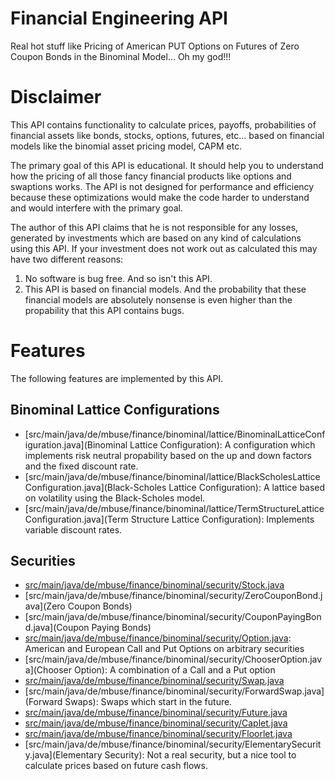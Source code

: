 Financial Engineering API
=========================

Real hot stuff like Pricing of American PUT Options on Futures of Zero Coupon Bonds in the 
Binominal Model... Oh my god!!!


# Disclaimer

This API contains functionality to calculate prices, payoffs, probabilities of financial assets
like bonds, stocks, options, futures, etc... based on financial models like the binomial asset 
pricing model, CAPM etc.

The primary goal of this API is educational. It should help you to understand how the pricing of all those fancy
financial products like options and swaptions works. The API is not designed for performance and efficiency
because these optimizations would make the code harder to understand and would interfere with the primary goal.

The author of this API claims that he is not responsible for any losses, generated by investments 
which are based on any kind of calculations using this API. If your investment does not work out 
as calculated this may have two different reasons:

 1. No software is bug free. And so isn't this API.
 2. This API is based on financial models. And the probability that these financial models are absolutely
    nonsense is even higher than the propability that this API contains bugs.


# Features

The following features are implemented by this API.

## Binominal Lattice Configurations

 * [src/main/java/de/mbuse/finance/binominal/lattice/BinominalLatticeConfiguration.java](Binominal Lattice Configuration): A configuration which implements risk neutral propability based on the up and down factors and the fixed discount rate.
 * [src/main/java/de/mbuse/finance/binominal/lattice/BlackScholesLatticeConfiguration.java](Black-Scholes Lattice Configuration): A lattice based on volatility using the Black-Scholes model.
 * [src/main/java/de/mbuse/finance/binominal/lattice/TermStructureLatticeConfiguration.java](Term Structure Lattice Configuration): Implements variable discount rates.

## Securities
 * [src/main/java/de/mbuse/finance/binominal/security/Stock.java](Stocks)
 * [src/main/java/de/mbuse/finance/binominal/security/ZeroCouponBond.java](Zero Coupon Bonds)
 * [src/main/java/de/mbuse/finance/binominal/security/CouponPayingBond.java](Coupon Paying Bonds)
 * [src/main/java/de/mbuse/finance/binominal/security/Option.java](Options): American and European Call and Put Options on arbitrary securities
 * [src/main/java/de/mbuse/finance/binominal/security/ChooserOption.java](Chooser Option): A combination of a Call and a Put option
 * [src/main/java/de/mbuse/finance/binominal/security/Swap.java](Swaps)
 * [src/main/java/de/mbuse/finance/binominal/security/ForwardSwap.java](Forward Swaps): Swaps which start in the future.
 * [src/main/java/de/mbuse/finance/binominal/security/Future.java](Futures)
 * [src/main/java/de/mbuse/finance/binominal/security/Caplet.java](Caplets)
 * [src/main/java/de/mbuse/finance/binominal/security/Floorlet.java](Floorlets)
 * [src/main/java/de/mbuse/finance/binominal/security/ElementarySecurity.java](Elementary Security): Not a real security, but a nice tool to calculate prices based on future cash flows.

